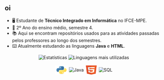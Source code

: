 ## oi

- 🖥️ Estudante de **Técnico Integrado em Informática** no IFCE-MPE.
- 🎒 2º Ano do ensino médio, semestre 4.
- 📚 Aqui se encontram repositórios usados para as atividades passadas pelos professores ao longo dos semestres.
- ⌨️ Atualmente estudando as linguagens **Java** e **HTML**.

<div align="center">
<img alt="Estatísticas" src="https://github-readme-stats.vercel.app/api?username=willyamandrade&show_icons=true&theme=holi&locale=pt-br&border_radius=15"/>
<img alt="Linguagens mais utilizadas" src="https://github-readme-stats.vercel.app/api/top-langs/?username=willyamandrade&border_radius=15&layout=compact&theme=holi&locale=pt-br"/>
</div>

<div align="center" style="display: inline_block"><br>
  <img align="center" alt="Python" height="30" width="40" src="https://raw.githubusercontent.com/devicons/devicon/master/icons/python/python-original.svg">
  <img align="center" Alt="Java" height="30" width="40" src="https://cdn.jsdelivr.net/gh/devicons/devicon@latest/icons/java/java-original.svg">
  <img align="center" alt="HTML" height="30" width="40" src="https://raw.githubusercontent.com/devicons/devicon/master/icons/html5/html5-original.svg">
  <img align="center" alt="SQL" height="30" width="40" src="https://cdn.jsdelivr.net/gh/devicons/devicon@latest/icons/azuresqldatabase/azuresqldatabase-original.svg">
</div>
